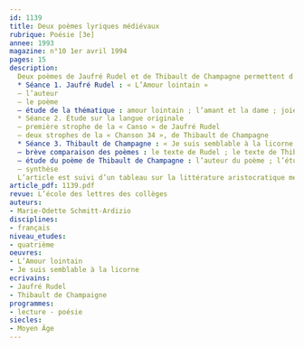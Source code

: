 ```yaml
---
id: 1139
title: Deux poèmes lyriques médiévaux 
rubrique: Poésie [3e]
annee: 1993
magazine: n°10 1er avril 1994
pages: 15
description: 
  Deux poèmes de Jaufré Rudel et de Thibault de Champagne permettent d’aborder, en troisième, l’univers de la littérature courtoise. Par ce biais, on peut aussi mener une étude sur l’origine et l’évolution de la langue…
  * Séance 1. Jaufré Rudel : « L’Amour lointain »
  – l’auteur
  – le poème
  – étude de la thématique : amour lointain ; l’amant et la dame ; joie et douleur d’aimer
  * Séance 2. Étude sur la langue originale
  – première strophe de la « Canso » de Jaufré Rudel
  – deux strophes de la « Chanson 34 », de Thibault de Champagne
  * Séance 3. Thibault de Champagne : « Je suis semblable à la licorne »
  – brève comparaison des poèmes : le texte de Rudel ; le texte de Thibault
  – étude du poème de Thibault de Champagne : l’auteur du poème ; l’étude du poème (figures : comparaison, métaphore, allégorie, hyperbole ; l’amant et la dame dans l’univers courtois)
  – synthèse
  L’article est suivi d’un tableau sur la littérature aristocratique médiévale.
article_pdf: 1139.pdf
revue: L’école des lettres des collèges
auteurs:
- Marie-Odette Schmitt-Ardizio
disciplines:
- français
niveau_etudes:
- quatrième
oeuvres:
- L’Amour lointain
- Je suis semblable à la licorne
ecrivains:
- Jaufré Rudel
- Thibault de Champaigne
programmes:
- lecture - poésie
siecles:
- Moyen Âge
---
```

